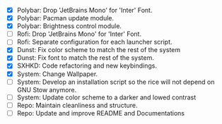 - [X] Polybar: Drop 'JetBrains Mono' for 'Inter' Font.
- [X] Polybar: Pacman update module.
- [X] Polybar: Brightness control module.
- [ ] Rofi: Drop 'JetBrains Mono' for 'Inter' Font.
- [ ] Rofi: Separate configuration for each launcher script.
- [X] Dunst: Fix color scheme to match the rest of the system
- [X] Dunst: Fix font to match the rest of the system.
- [X] SXHKD: Code refactoring and new keybindings.
- [X] System: Change Wallpaper.
- [ ] System: Develop an installation script so the rice will not depend on GNU Stow anymore.
- [ ] System: Update color scheme to a darker and lowed contrast
- [ ] Repo: Maintain cleanliness and structure.
- [ ] Repo: Update and improve README and Documentations
